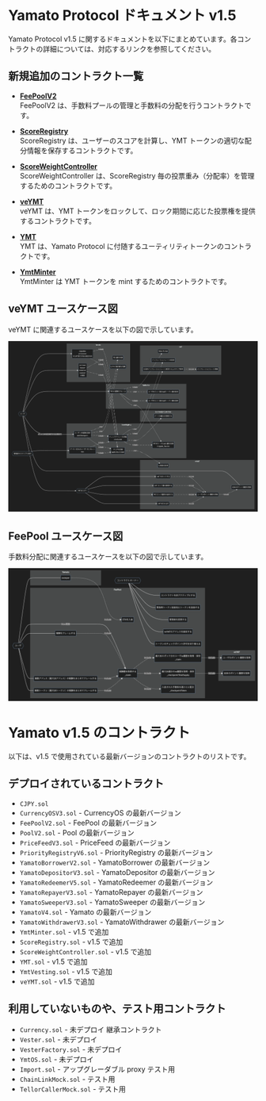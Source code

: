 # Yamato Protocol ドキュメント v1.5

Yamato Protocol v1.5 に関するドキュメントを以下にまとめています。各コントラクトの詳細については、対応するリンクを参照してください。

## 新規追加のコントラクト一覧

- **[FeePoolV2](FeePoolV2/index.md)**  
  FeePoolV2 は、手数料プールの管理と手数料の分配を行うコントラクトです。

- **[ScoreRegistry](ScoreRegistry/index.md)**  
  ScoreRegistry は、ユーザーのスコアを計算し、YMT トークンの適切な配分情報を保存するコントラクトです。

- **[ScoreWeightController](ScoreWeightController/index.md)**  
  ScoreWeightController は、ScoreRegistry 毎の投票重み（分配率）を管理するためのコントラクトです。

- **[veYMT](veYMT/index.md)**  
  veYMT は、YMT トークンをロックして、ロック期間に応じた投票権を提供するコントラクトです。

- **[YMT](YMT/index.md)**  
  YMT は、Yamato Protocol に付随するユーティリティトークンのコントラクトです。

- **[YmtMinter](YmtMinter/index.md)**  
  YmtMinter は YMT トークンを mint するためのコントラクトです。

## veYMT ユースケース図

veYMT に関連するユースケースを以下の図で示しています。

![veYMT ユースケース図](veYMT/usecase.png)

## FeePool ユースケース図

手数料分配に関連するユースケースを以下の図で示しています。

![FeePool ユースケース図](FeePoolV2/usecase.png)

# Yamato v1.5 のコントラクト

以下は、v1.5 で使用されている最新バージョンのコントラクトのリストです。

## デプロイされているコントラクト

- `CJPY.sol`
- `CurrencyOSV3.sol` - CurrencyOS の最新バージョン
- `FeePoolV2.sol` - FeePool の最新バージョン
- `PoolV2.sol` - Pool の最新バージョン
- `PriceFeedV3.sol` - PriceFeed の最新バージョン
- `PriorityRegistryV6.sol` - PriorityRegistry の最新バージョン
- `YamatoBorrowerV2.sol` - YamatoBorrower の最新バージョン
- `YamatoDepositorV3.sol` - YamatoDepositor の最新バージョン
- `YamatoRedeemerV5.sol` - YamatoRedeemer の最新バージョン
- `YamatoRepayerV3.sol` - YamatoRepayer の最新バージョン
- `YamatoSweeperV3.sol` - YamatoSweeper の最新バージョン
- `YamatoV4.sol` - Yamato の最新バージョン
- `YamatoWithdrawerV3.sol` - YamatoWithdrawer の最新バージョン
- `YmtMinter.sol` - v1.5 で追加
- `ScoreRegistry.sol` - v1.5 で追加
- `ScoreWeightController.sol` - v1.5 で追加
- `YMT.sol` - v1.5 で追加
- `YmtVesting.sol` - v1.5 で追加
- `veYMT.sol` - v1.5 で追加

## 利用していないものや、テスト用コントラクト

- `Currency.sol` - 未デプロイ 継承コントラクト
- `Vester.sol` - 未デプロイ
- `VesterFactory.sol` - 未デプロイ
- `YmtOS.sol` - 未デプロイ
- `Import.sol` - アップグレーダブル proxy テスト用
- `ChainLinkMock.sol` - テスト用
- `TellorCallerMock.sol` - テスト用
